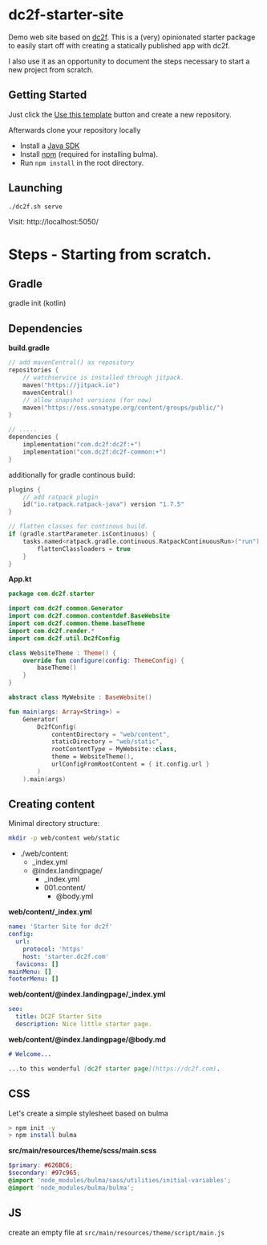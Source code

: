 # dc2f-starter-site

Demo web site based on [dc2f](https://github.com/dc2f/dc2f). This is a (very) opinionated starter package to 
easily start off with creating a statically published app with dc2f.

I also use it as an opportunity to document the steps necessary to 
start a new project from scratch.

## Getting Started

Just click the [Use this template](https://github.com/dc2f/dc2f-starter-site/generate) button and create a new repository.

Afterwards clone your repository locally

* Install a [Java SDK](https://www.oracle.com/technetwork/java/javase/downloads/index.html)
* Install [npm](https://www.npmjs.com/) (required for installing bulma).
* Run `npm install` in the root directory.

## Launching

```bash
./dc2f.sh serve
```

Visit: http://localhost:5050/


# Steps - Starting from scratch.

## Gradle

gradle init (kotlin)

## Dependencies

**build.gradle**

```kotlin
// add mavenCentral() as repository
repositories {
    // watchservice is installed through jitpack.
    maven("https://jitpack.io")
    mavenCentral()
    // allow snapshot versions (for now)
    maven("https://oss.sonatype.org/content/groups/public/")
}

// .....
dependencies {
    implementation("com.dc2f:dc2f:+")
    implementation("com.dc2f:dc2f-common:+")
}
```

additionally for gradle continous build:

```kotlin
plugins {
    // add ratpack plugin
    id("io.ratpack.ratpack-java") version "1.7.5"
}

// flatten classes for continous build.
if (gradle.startParameter.isContinuous) {
    tasks.named<ratpack.gradle.continuous.RatpackContinuousRun>("run") {
        flattenClassloaders = true
    }
}
```

**App.kt**

```kotlin
package com.dc2f.starter

import com.dc2f.common.Generator
import com.dc2f.common.contentdef.BaseWebsite
import com.dc2f.common.theme.baseTheme
import com.dc2f.render.*
import com.dc2f.util.Dc2fConfig

class WebsiteTheme : Theme() {
    override fun configure(config: ThemeConfig) {
        baseTheme()
    }
}

abstract class MyWebsite : BaseWebsite()

fun main(args: Array<String>) =
    Generator(
        Dc2fConfig(
            contentDirectory = "web/content",
            staticDirectory = "web/static",
            rootContentType = MyWebsite::class,
            theme = WebsiteTheme(),
            urlConfigFromRootContent = { it.config.url }
        )
    ).main(args)
```

## Creating content

Minimal directory structure:

```bash
mkdir -p web/content web/static
```

* ./web/content:
  * _index.yml
  * @index.landingpage/
    * _index.yml
    * 001.content/
      * @body.yml

**web/content/_index.yml**

```yaml
name: 'Starter Site for dc2f'
config:
  url:
    protocol: 'https'
    host: 'starter.dc2f.com'
  favicons: []
mainMenu: []
footerMenu: []
```

**web/content/@index.landingpage/_index.yml**

```yaml
seo:
  title: DC2F Starter Site
  description: Nice little starter page.
```

**web/content/@index.landingpage/@body.md**

```markdown
# Welcome...

...to this wonderful [dc2f starter page](https://dc2f.com).
```

## CSS

Let's create a simple stylesheet based on bulma

```bash
> npm init -y
> npm install bulma
```

**src/main/resources/theme/scss/main.scss**

```scss
$primary: #626BC6;
$secondary: #97c965;
@import 'node_modules/bulma/sass/utilities/initial-variables';
@import 'node_modules/bulma/bulma';

```

## JS

create an empty file at `src/main/resources/theme/script/main.js`
